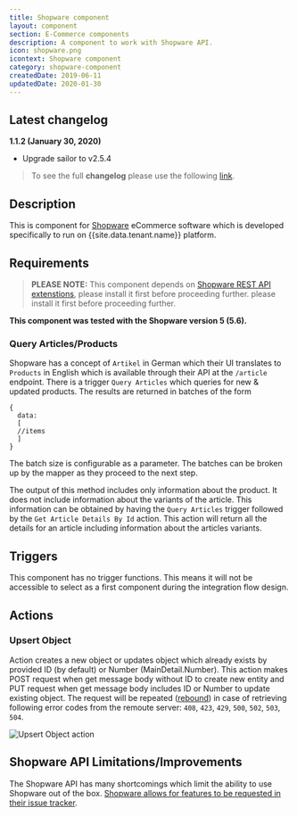 ```yaml
---
title: Shopware component
layout: component
section: E-Commerce components
description: A component to work with Shopware API.
icon: shopware.png
icontext: Shopware component
category: shopware-component
createdDate: 2019-06-11
updatedDate: 2020-01-30
---
```


## Latest changelog

**1.1.2 (January 30, 2020)**

* Upgrade sailor to v2.5.4

> To see the full **changelog** please use the following [link](/components/shopware/changelog).

## Description

This is component for [Shopware](https://shopware.com/) eCommerce software which
is developed specifically to run on {{site.data.tenant.name}} platform.


## Requirements

> **PLEASE NOTE:** This component depends on [Shopware REST API extenstions](https://github.com/elasticio/elasticio-shopware-api-extension),
> please install it first before proceeding further.	please install it first before proceeding further.


**This component was tested with the Shopware version 5 (5.6).**

### Query Articles/Products

Shopware has a concept of ``Artikel`` in German which their UI translates to
``Products`` in English which is available through their API at the ``/article``
endpoint.  There is a trigger ``Query Articles`` which queries for new & updated
products.  The results are returned in batches of the form

```
{
  data:
  [
  //items
  ]
}
```

The batch size is configurable as a parameter. The batches can be broken up by
the mapper as they proceed to the next step.

The output of this method includes only information about the product.  It does
not include information about the variants of the article.  This information can
be obtained by having the ``Query Articles`` trigger followed by the ``Get
Article Details By Id`` action.  This action will return all the details for an
article including information about the articles variants.

## Triggers

This component has no trigger functions. This means it will not be accessible to
select as a first component during the integration flow design.


## Actions

### Upsert Object

Action creates a new object or updates object which already exists by provided ID (by default) or Number (MainDetail.Number).
This action makes POST request when get message body without ID to create new entity
and PUT request when get message body includes ID or Number to update existing object.
The request will be repeated ([rebound](/getting-started/rebound)) in case of
retrieving following error codes from the remoute server:
`408`, `423`, `429`, `500`, `502`, `503`, `504`.

![Upsert Object action](https://user-images.githubusercontent.com/40201204/68288341-e378fd00-008c-11ea-8df7-dd2e5696287c.png)


## Shopware API Limitations/Improvements

The Shopware API has many shortcomings which limit the ability to use Shopware
out of the box.  [Shopware allows for features to be requested in their issue
tracker](http://en.community.shopware.com/_detail_1282.html#Ticket_overview).
